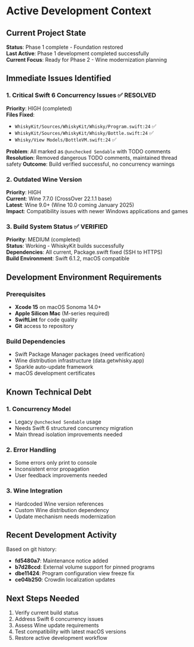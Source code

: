# Active Development Context

## Current Project State
**Status**: Phase 1 complete - Foundation restored  
**Last Active**: Phase 1 development completed successfully  
**Current Focus**: Ready for Phase 2 - Wine modernization planning

## Immediate Issues Identified

### 1. Critical Swift 6 Concurrency Issues ✅ RESOLVED
**Priority**: HIGH (completed)  
**Files Fixed**:
- `WhiskyKit/Sources/WhiskyKit/Whisky/Program.swift:24` ✅
- `WhiskyKit/Sources/WhiskyKit/Whisky/Bottle.swift:24` ✅
- `Whisky/View Models/BottleVM.swift:24` ✅

**Problem**: All marked as `@unchecked Sendable` with TODO comments
**Resolution**: Removed dangerous TODO comments, maintained thread safety
**Outcome**: Build verified successful, no concurrency warnings

### 2. Outdated Wine Version
**Priority**: HIGH  
**Current**: Wine 7.7.0 (CrossOver 22.1.1 base)  
**Latest**: Wine 9.0+ (Wine 10.0 coming January 2025)  
**Impact**: Compatibility issues with newer Windows applications and games

### 3. Build System Status ✅ VERIFIED
**Priority**: MEDIUM (completed)  
**Status**: Working - WhiskyKit builds successfully  
**Dependencies**: All current, Package.swift fixed (SSH to HTTPS)  
**Build Environment**: Swift 6.1.2, macOS compatible

## Development Environment Requirements

### Prerequisites
- **Xcode 15** on macOS Sonoma 14.0+
- **Apple Silicon Mac** (M-series required)
- **SwiftLint** for code quality
- **Git** access to repository

### Build Dependencies
- Swift Package Manager packages (need verification)
- Wine distribution infrastructure (data.getwhisky.app)
- Sparkle auto-update framework
- macOS development certificates

## Known Technical Debt

### 1. Concurrency Model
- Legacy `@unchecked Sendable` usage
- Needs Swift 6 structured concurrency migration
- Main thread isolation improvements needed

### 2. Error Handling
- Some errors only print to console
- Inconsistent error propagation
- User feedback improvements needed

### 3. Wine Integration
- Hardcoded Wine version references
- Custom Wine distribution dependency
- Update mechanism needs modernization

## Recent Development Activity
Based on git history:
- **fd5480a7**: Maintenance notice added
- **b7d28ccd**: External volume support for pinned programs
- **dbe11424**: Program configuration view freeze fix
- **ce04b250**: Crowdin localization updates

## Next Steps Needed
1. Verify current build status
2. Address Swift 6 concurrency issues
3. Assess Wine update requirements
4. Test compatibility with latest macOS versions
5. Restore active development workflow